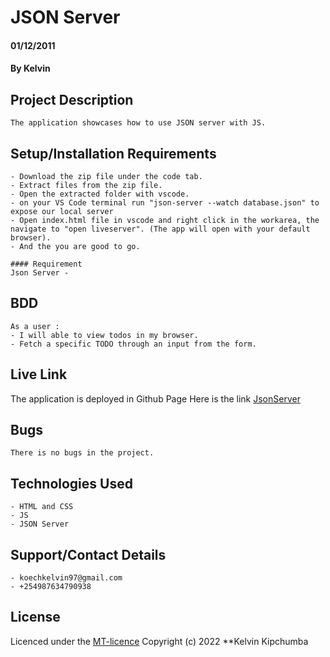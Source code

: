# JSON Server
#### 01/12/2011
#### By Kelvin 

## Project Description
    The application showcases how to use JSON server with JS.

## Setup/Installation Requirements
    - Download the zip file under the code tab.
    - Extract files from the zip file.
    - Open the extracted folder with vscode.
    - on your VS Code terminal run "json-server --watch database.json" to expose our local server
    - Open index.html file in vscode and right click in the workarea, the navigate to "open liveserver". (The app will open with your default browser).
    - And the you are good to go.

    #### Requirement
    Json Server - 

## BDD
    As a user :
    - I will able to view todos in my browser.
    - Fetch a specific TODO through an input from the form.

## Live Link
The application is deployed in Github Page
Here is the link [JsonServer](kips90.github.io/Intro-to-github/)

## Bugs
    There is no bugs in the project.

## Technologies Used
    - HTML and CSS
    - JS
    - JSON Server

## Support/Contact Details
    - koechkelvin97@gmail.com
    - +254987634790938

## License
Licenced under the [MT-licence](https://github.com/kips90/ReadmeIntro/blob/master/license) Copyright (c) 2022 **Kelvin Kipchumba